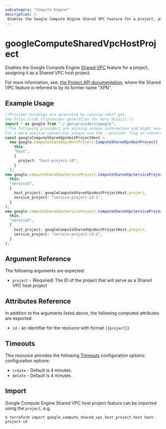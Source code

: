 ```yaml
---
subcategory: "Compute Engine"
description: |-
 Enables the Google Compute Engine Shared VPC feature for a project, assigning it as a host project.
---
```


# googleComputeSharedVpcHostProject

Enables the Google Compute Engine
[Shared VPC](https://cloud.google.com/compute/docs/shared-vpc)
feature for a project, assigning it as a Shared VPC host project.

For more information, see,
[the Project API documentation](https://cloud.google.com/compute/docs/reference/latest/projects),
where the Shared VPC feature is referred to by its former name "XPN".

## Example Usage

```typescript
/*Provider bindings are generated by running cdktf get.
See https://cdk.tf/provider-generation for more details.*/
import * as google from "./.gen/providers/google";
/*The following providers are missing schema information and might need manual adjustments to synthesize correctly: google.
For a more precise conversion please use the --provider flag in convert.*/
const googleComputeSharedVpcHostProjectHost =
  new google.computeSharedVpcHostProject.ComputeSharedVpcHostProject(
    this,
    "host",
    {
      project: "host-project-id",
    }
  );
new google.computeSharedVpcServiceProject.ComputeSharedVpcServiceProject(
  this,
  "service1",
  {
    host_project: googleComputeSharedVpcHostProjectHost.project,
    service_project: "service-project-id-1",
  }
);
new google.computeSharedVpcServiceProject.ComputeSharedVpcServiceProject(
  this,
  "service2",
  {
    host_project: googleComputeSharedVpcHostProjectHost.project,
    service_project: "service-project-id-2",
  }
);

```

## Argument Reference

The following arguments are expected:

* `project` - (Required) The ID of the project that will serve as a Shared VPC host project

## Attributes Reference

In addition to the arguments listed above, the following computed attributes are exported:

* `id` - an identifier for the resource with format `{{project}}`

## Timeouts

This resource provides the following
[Timeouts](https://developer.hashicorp.com/terraform/plugin/sdkv2/resources/retries-and-customizable-timeouts) configuration options: configuration options:

* `create` - Default is 4 minutes.
* `delete` - Default is 4 minutes.

## Import

Google Compute Engine Shared VPC host project feature can be imported using the `project`, e.g.

```console
$ terraform import google_compute_shared_vpc_host_project.host host-project-id
```
